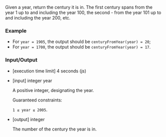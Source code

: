 Given a year, return the century it is in. The first century spans from the year 1 up to and including the year 100, the second - from the year 101 up to and including the year 200, etc.

### Example

- For `year = 1905`, the output should be
`centuryFromYear(year) = 20`;
- For `year = 1700`, the output should be
`centuryFromYear(year) = 17`.

### Input/Output

- [execution time limit] 4 seconds (js)

- [input] integer year

  A positive integer, designating the year.

  Guaranteed constraints:

  `1 ≤ year ≤ 2005`.

- [output] integer

  The number of the century the year is in.
